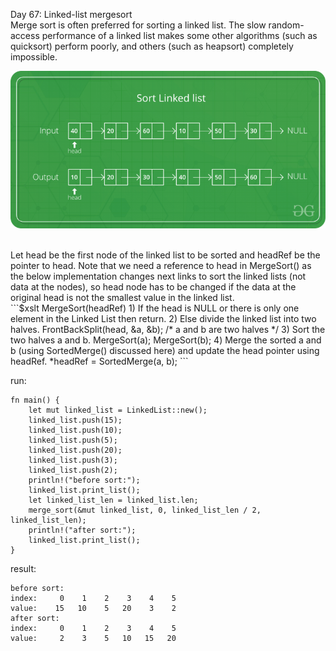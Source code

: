 Day 67: Linked-list mergesort
<br>
Merge sort is often preferred for sorting a linked list. The slow random-access performance of a linked list makes some other algorithms (such as quicksort) perform poorly, and others (such as heapsort) completely impossible.

![Alt text](sort_linked_list.png?raw=true "sort_linked_list")

<br>
Let head be the first node of the linked list to be sorted and headRef be the pointer to head. Note that we need a reference to head in MergeSort() as the below implementation changes next links to sort the linked lists (not data at the nodes), so head node has to be changed if the data at the original head is not the smallest value in the linked list.
<br>
```$xslt
MergeSort(headRef)
1) If the head is NULL or there is only one element in the Linked List 
    then return.
2) Else divide the linked list into two halves.  
      FrontBackSplit(head, &a, &b); /* a and b are two halves */
3) Sort the two halves a and b.
      MergeSort(a);
      MergeSort(b);
4) Merge the sorted a and b (using SortedMerge() discussed here) 
   and update the head pointer using headRef.
     *headRef = SortedMerge(a, b);
```

run:
```
fn main() {
    let mut linked_list = LinkedList::new();
    linked_list.push(15);
    linked_list.push(10);
    linked_list.push(5);
    linked_list.push(20);
    linked_list.push(3);
    linked_list.push(2);
    println!("before sort:");
    linked_list.print_list();
    let linked_list_len = linked_list.len;
    merge_sort(&mut linked_list, 0, linked_list_len / 2, linked_list_len);
    println!("after sort:");
    linked_list.print_list();
}

```
result:
```
before sort:
index:     0    1    2    3    4    5
value:    15   10    5   20    3    2
after sort:
index:     0    1    2    3    4    5
value:     2    3    5   10   15   20
```